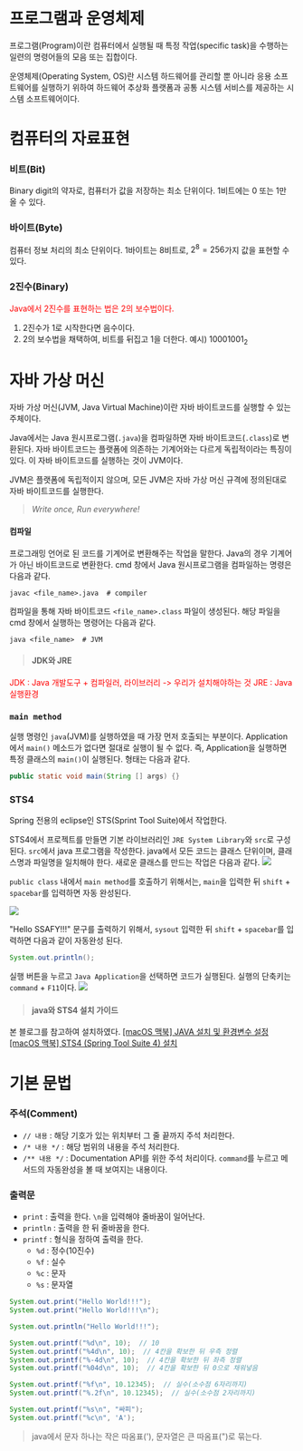 # 프로그램과 운영체제
프로그램(Program)이란 컴퓨터에서 실행될 때 특정 작업(specific task)을 수행하는 일련의 명령어들의 모음 또는 집합이다.

운영체제(Operating System, OS)란 시스템 하드웨어를 관리할 뿐 아니라 응용 소프트웨어를 실행하기 위하여 하드웨어 추상화 플랫폼과 공통 시스템 서비스를 제공하는 시스템 소프트웨어이다.

# 컴퓨터의 자료표현
### 비트(Bit)
Binary digit의 약자로, 컴퓨터가 값을 저장하는 최소 단위이다. 1비트에는 0 또는 1만 올 수 있다.

### 바이트(Byte)
컴퓨터 정보 처리의 최소 단위이다. 1바이트는 8비트로, $2^8 = 256$가지 값을 표현할 수 있다.

### 2진수(Binary)
<span style="color: red;">Java에서 2진수를 표현하는 법은 2의 보수법이다.
1. 2진수가 1로 시작한다면 음수이다.
2. 2의 보수법을 채택하여, 비트를 뒤집고 1을 더한다.
예시) $10001001_{2}$</span>

# 자바 가상 머신
자바 가상 머신(JVM, Java Virtual Machine)이란 자바 바이트코드를 실행할 수 있는 주체이다.

Java에서는 Java 원시프로그램(`.java`)을 컴파일하면 자바 바이트코드(`.class`)로 변환된다. 자바 바이트코드는 플랫폼에 의존하는 기계어와는 다르게 독립적이라는 특징이 있다. 이 자바 바이트코드를 실행하는 것이 JVM이다.

JVM은 플랫폼에 독립적이지 않으며, 모든 JVM은 자바 가상 머신 규격에 정의된대로 자바 바이트코드를 실행한다.

> *Write once, Run everywhere!*

#### 컴파일
프로그래밍 언어로 된 코드를 기계어로 변환해주는 작업을 말한다. Java의 경우 기계어가 아닌 바이트코드로 변환한다.
cmd 창에서 Java 원시프로그램을 컴파일하는 명령은 다음과 같다.
```
javac <file_name>.java  # compiler
```
컴파일을 통해 자바 바이트코드 `<file_name>.class` 파일이 생성된다. 해당 파일을 cmd 창에서 실행하는 명령어는 다음과 같다.
```
java <file_name>  # JVM
```

> #### JDK와 JRE
<span style="color: red;">
JDK : Java 개발도구 + 컴파일러, 라이브러리 -> 우리가 설치해야하는 것
JRE : Java 실행환경
</span>

### `main method`
실행 명령인 `java`(JVM)를 실행하였을 때 가장 먼저 호출되는 부분이다. Application에서 `main()` 메소드가 없다면 절대로 실행이 될 수 없다. 즉, Application을 실행하면 특정 클래스의 `main()`이 실행된다. 형태는 다음과 같다.
```java
public static void main(String [] args) {}
```

### STS4
Spring 전용의 eclipse인 STS(Sprint Tool Suite)에서 작업한다.

STS4에서 프로젝트를 만들면 기본 라이브러리인 `JRE System Library`와 `src`로 구성된다. `src`에서 java 프로그램을 작성한다. java에서 모든 코드는 클래스 단위이며, 클래스명과 파일명을 일치해야 한다. 새로운 클래스를 만드는 작업은 다음과 같다.
![](https://velog.velcdn.com/images/pyoung/post/e8b3b433-a421-401e-980d-785678885b1f/image.png)

`public class` 내에서 `main method`를 호출하기 위해서는, `main`을 입력한 뒤 `shift` + `spacebar`를 입력하면 자동 완성된다.

![](https://velog.velcdn.com/images/pyoung/post/e3817c35-1863-4dbe-9b87-a7f22917a185/image.png)

"Hello SSAFY!!!" 문구를 출력하기 위해서, `sysout` 입력한 뒤 `shift` + `spacebar`를 입력하면 다음과 같이 자동완성 된다.
```java
System.out.println();
```

실행 버튼을 누르고 `Java Application`을 선택하면 코드가 실행된다. 실행의 단축키는 `command` + `F11`이다.
![](https://velog.velcdn.com/images/pyoung/post/048d5f8e-e7f3-4497-a945-240f5d16d020/image.png)

> #### java와 STS4 설치 가이드
본 블로그를 참고하여 설치하였다.
<a href="https://eunoia3jy.tistory.com/22" target="_blank">[macOS 맥북] JAVA 설치 및 환경변수 설정</a>
<a href="https://eunoia3jy.tistory.com/26" target="_blank">[macOS 맥북] STS4 (Spring Tool Suite 4) 설치</a>

# 기본 문법
### 주석(Comment)
- `// 내용` : 해당 기호가 있는 위치부터 그 줄 끝까지 주석 처리한다.
- `/* 내용 */` : 해당 범위의 내용을 주석 처리한다.
- `/** 내용 */` : Documentation API를 위한 주석 처리이다. `command`를 누르고 메서드의 자동완성을 볼 때 보여지는 내용이다.

### 출력문
- `print` : 출력을 한다. `\n`을 입력해야 줄바꿈이 일어난다.
- `println` : 출력을 한 뒤 줄바꿈을 한다.
- `printf` : 형식을 정하여 출력을 한다.
  - `%d` : 정수(10진수)
  - `%f` : 실수
  - `%c` : 문자
  - `%s` : 문자열
  
```java
System.out.print("Hello World!!!");
System.out.print("Hello World!!!\n");

System.out.println("Hello World!!!");

System.out.printf("%d\n", 10);  // 10
System.out.printf("%4d\n", 10);  // 4칸을 확보한 뒤 우측 정렬
System.out.printf("%-4d\n", 10);  // 4칸을 확보한 뒤 좌측 정렬
System.out.printf("%04d\n", 10);  // 4칸을 확보한 뒤 0으로 채워넣음

System.out.printf("%f\n", 10.12345);  // 실수(소수점 6자리까지)
System.out.printf("%.2f\n", 10.12345);  // 실수(소수점 2자리까지)

System.out.printf("%s\n", "싸피");
System.out.printf("%c\n", 'A');
```
  
> java에서 문자 하나는 작은 따옴표('), 문자열은 큰 따옴표(")로 묶는다.